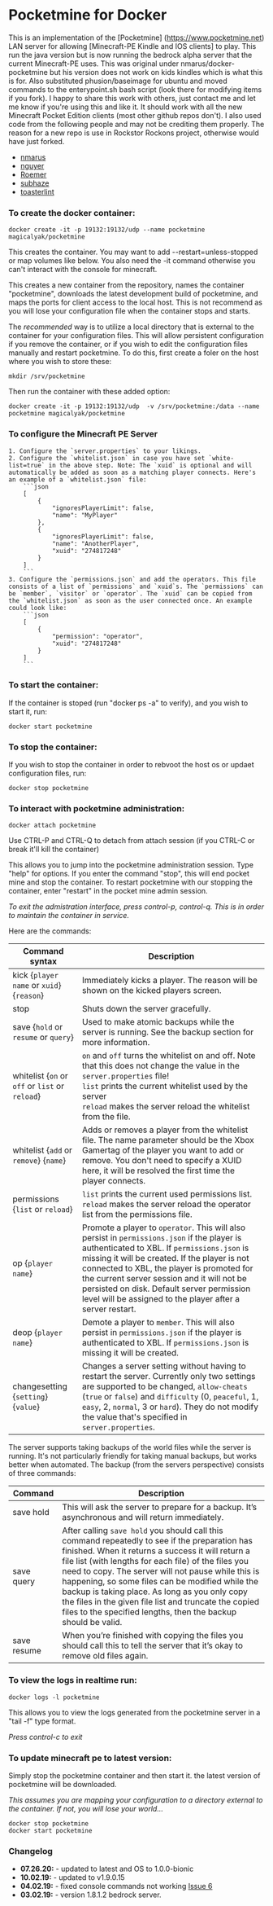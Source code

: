 # Pocketmine for Docker

This is an implementation of the [Pocketmine] (https://www.pocketmine.net) LAN server for allowing [Minecraft-PE Kindle and IOS clients] to play. This run the java version but is now running the bedrock alpha server that the current Minecraft-PE uses. 
This was original under nmarus/docker-pocketmine but his version does not work on kids kindles which is what this is for. Also substituted phusion/baseimage for ubuntu and moved commands to the enterypoint.sh bash script (look there for modifying items if you fork). I happy to share this work with others, just contact me and let me know if you're using this and like it.  It should work with all the new Minecraft Pocket Edition clients (most other github repos don't).
I also used code from the following people and may not be crediting them properly.  The reason for a new repo is use in Rockstor Rockons project, otherwise would have just forked.

* [nmarus](https://github.com/nmarus/docker-pocketmine)
* [nguyer](https://github.com/nguyer/bedrock-server)
* [Roemer](https://github.com/Roemer/bedrock-server)
* [subhaze](https://github.com/subhaze/bedrock-server)
* [toasterlint](https://github.com/toasterlint/minecraft_bedrock)

### To create the docker container:

    docker create -it -p 19132:19132/udp --name pocketmine magicalyak/pocketmine

This creates the container.  You may want to add --restart=unless-stopped or map volumes like below.  You also need the -it command otherwise you can't interact with the console for minecraft.

This creates a new container from the repository, names the container "pocketmine", downloads the latest development build of pocketmine, and maps the ports for client access to the local host. This is not recommend as you will lose your configuration file when the container stops and starts. 
    
The *recommended* way is to utilize a local directory that is external to the container for your configuration files. This will allow persistent configuration if you remove the container, or if you wish to edit the configuration files manually and restart pocketmine. To do this, first create a foler on the host where you wish to store these:

    mkdir /srv/pocketmine
    
Then run the container with these added option:

    docker create -it -p 19132:19132/udp  -v /srv/pocketmine:/data --name pocketmine magicalyak/pocketmine

### To configure the Minecraft PE Server

    1. Configure the `server.properties` to your likings.
    2. Configure the `whitelist.json` in case you have set `white-list=true` in the above step. Note: The `xuid` is optional and will automatically be added as soon as a matching player connects. Here's an example of a `whitelist.json` file:
        ```json
        [
            {
                "ignoresPlayerLimit": false,
                "name": "MyPlayer"
            },
            {
                "ignoresPlayerLimit": false,
                "name": "AnotherPlayer",
                "xuid": "274817248"
            }
        ]
        ```
    3. Configure the `permissions.json` and add the operators. This file consists of a list of `permissions` and `xuid`s. The `permissions` can be `member`, `visitor` or `operator`. The `xuid` can be copied from the `whitelist.json` as soon as the user connected once. An example could look like:
        ```json
        [
            {
                "permission": "operator",
                "xuid": "274817248"
            }
        ]
        ```

### To start the container:
If the container is stoped (run "docker ps -a" to verify), and you wish to start it, run: 

    docker start pocketmine

### To stop the container:
If you wish to stop the container in order to rebvoot the host os or updaet configuration files, run:

    docker stop pocketmine

### To interact with pocketmine administration:

    docker attach pocketmine

Use CTRL-P and CTRL-Q to detach from attach session (if you CTRL-C or break it'll kill the container)
    
This allows you to jump into the pocketmine administration session. Type "help" for options. If you enter the command "stop", this will end pocket mine and stop the container. To restart pocketmine with our stopping the container, enter "restart" in the pocket mine admin session.
    
*To exit the admistration interface, press control-p, control-q. This is in order to maintain the container in service.*

Here are the commands:

| Command syntax | Description |
| -------------- | ----------- |
| kick {`player name` or `xuid`} {`reason`} | Immediately kicks a player. The reason will be shown on the kicked players screen. |
| stop | Shuts down the server gracefully. |
| save {`hold` or `resume` or `query`} | Used to make atomic backups while the server is running. See the backup section for more information. |
| whitelist {`on` or `off` or `list` or `reload`} | `on` and `off` turns the whitelist on and off. Note that this does not change the value in the `server.properties` file!<br />`list` prints the current whitelist used by the server<br />`reload` makes the server reload the whitelist from the file.
| whitelist {`add` or `remove`} {`name`} | Adds or removes a player from the whitelist file. The name parameter should be the Xbox Gamertag of the player you want to add or remove. You don't need to specify a XUID here, it will be resolved the first time the player connects. |
| permissions {`list` or `reload`} | `list` prints the current used permissions list.<br />`reload` makes the server reload the operator list from the permissions file. |
| op {`player name`} | Promote a player to `operator`. This will also persist in `permissions.json` if the player is authenticated to XBL. If `permissions.json` is missing it will be created. If the player is not connected to XBL, the player is promoted for the current server session and it will not be persisted on disk. Default server permission level will be assigned to the player after a server restart. |
| deop {`player name`} | Demote a player to `member`. This will also persist in `permissions.json` if the player is authenticated to XBL. If `permissions.json` is missing it will be created. |
| changesetting {`setting`} {`value`} | Changes a server setting without having to restart the server. Currently only two settings are supported to be changed, `allow-cheats` (`true` or `false`) and `difficulty` (0, `peaceful`, 1, `easy`, 2, `normal`, 3 or `hard`). They do not modify the value that's specified in `server.properties`. |

The server supports taking backups of the world files while the server is running. It's not particularly friendly for taking manual backups, but works better when automated. The backup (from the servers perspective) consists of three commands:

| Command | Description |
| ------- | ----------- |
| save hold | This will ask the server to prepare for a backup. It’s asynchronous and will return immediately. |
| save query | After calling `save hold` you should call this command repeatedly to see if the preparation has finished. When it returns a success it will return a file list (with lengths for each file) of the files you need to copy. The server will not pause while this is happening, so some files can be modified while the backup is taking place. As long as you only copy the files in the given file list and truncate the copied files to the specified lengths, then the backup should be valid. |
| save resume | When you’re finished with copying the files you should call this to tell the server that it’s okay to remove old files again. |

### To view the logs in realtime run:

    docker logs -l pocketmine
    
This allows you to view the logs generated from the pocketmine server in a "tail -f" type format. 
    
*Press control-c to exit*

### To update minecraft pe to latest version:
Simply stop the pocketmine container and then start it. the latest version of pocketmine will be downloaded. 

*This assumes you are mapping your configuration to a directory external to the container. If not, you will lose your world...*

    docker stop pocketmine
    docker start pocketmine

### Changelog

* **07.26.20:** - updated to latest and OS to 1.0.0-bionic
* **10.02.19:** - updated to v1.9.0.15
* **04.02.19:** - fixed console commands not working [Issue 6](https://github.com/magicalyak/pocketmine/issues/6)
* **03.02.19:** - version 1.8.1.2 bedrock server.

